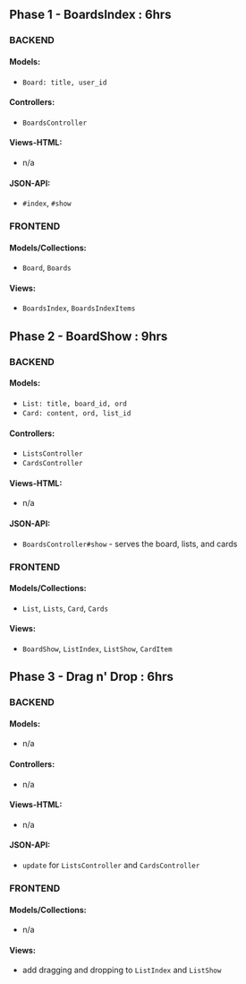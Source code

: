 ## Phase 1 - BoardsIndex : 6hrs
### BACKEND
#### Models:
* `Board: title, user_id`

#### Controllers:
* `BoardsController`

#### Views-HTML:
* n/a

#### JSON-API:
* `#index`, `#show`

### FRONTEND
#### Models/Collections:
* `Board`, `Boards`

#### Views:
* `BoardsIndex`, `BoardsIndexItems`

## Phase 2 - BoardShow : 9hrs
### BACKEND
#### Models:
* `List: title, board_id, ord`
* `Card: content, ord, list_id`

#### Controllers:
* `ListsController`
* `CardsController`

#### Views-HTML:
* n/a

#### JSON-API:
* `BoardsController#show` - serves the board, lists, and cards

### FRONTEND
#### Models/Collections:
* `List`, `Lists`, `Card`, `Cards`

#### Views:
* `BoardShow`, `ListIndex`, `ListShow`, `CardItem`

## Phase 3 - Drag n' Drop : 6hrs
### BACKEND
#### Models:
* n/a

#### Controllers:
* n/a

#### Views-HTML:
* n/a

#### JSON-API:
* `update` for `ListsController` and `CardsController`

### FRONTEND
#### Models/Collections:
* n/a

#### Views:
* add dragging and dropping to `ListIndex` and `ListShow`
